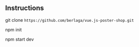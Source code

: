
## Instructions

git clone `https://github.com/berlaga/vue.js-poster-shop.git`


npm init


npm start dev
